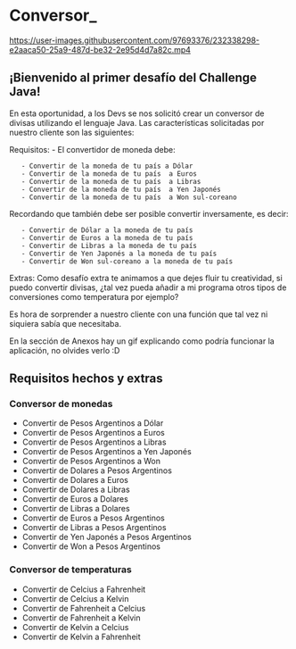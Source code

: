 # Conversor_

https://user-images.githubusercontent.com/97693376/232338298-e2aaca50-25a9-487d-be32-2e95d4d7a82c.mp4


<h2> ¡Bienvenido al primer desafío del Challenge Java! </h2>

<p> En esta oportunidad, a los Devs se nos solicitó crear un conversor de divisas utilizando el lenguaje Java. Las características solicitadas por nuestro cliente son las siguientes: </p>
<p>
Requisitos:
- El convertidor de moneda debe:

       - Convertir de la moneda de tu país a Dólar
       - Convertir de la moneda de tu país  a Euros
       - Convertir de la moneda de tu país  a Libras 
       - Convertir de la moneda de tu país  a Yen Japonés
       - Convertir de la moneda de tu país  a Won sul-coreano
       
Recordando que también debe ser posible convertir inversamente, es decir:

       - Convertir de Dólar a la moneda de tu país
       - Convertir de Euros a la moneda de tu país
       - Convertir de Libras a la moneda de tu país
       - Convertir de Yen Japonés a la moneda de tu país
       - Convertir de Won sul-coreano a la moneda de tu país
Extras:
Como desafío extra te animamos a que dejes fluir tu creatividad, si puedo convertir divisas, ¿tal vez pueda añadir a mi programa otros tipos de conversiones como temperatura por ejemplo?

Es hora de sorprender a nuestro cliente con una función que tal vez ni siquiera sabía que necesitaba.

En la sección de Anexos hay un gif explicando como podría funcionar la aplicación, no olvides verlo :D
</p>

<h2> Requisitos hechos y extras</h2>

<h3> Conversor de monedas </h3>
<ul>
       <li> Convertir de Pesos Argentinos a Dólar </li>
       <li> Convertir de Pesos Argentinos  a Euros </li>
       <li> Convertir de Pesos Argentinos  a Libras </li>
       <li> Convertir de Pesos Argentinos  a Yen Japonés </li>
       <li> Convertir de Pesos Argentinos  a Won </li>
       <li> Convertir de Dolares a Pesos Argentinos </li>
       <li> Convertir de Dolares a Euros </li>
       <li> Convertir de Dolares a Libras </li>
       <li> Convertir de Euros a Dolares </li>
       <li> Convertir de Libras a Dolares </li>
       <li> Convertir de Euros a Pesos Argentinos </li>
       <li> Convertir de Libras a Pesos Argentinos </li>
       <li> Convertir de Yen Japonés a Pesos Argentinos </li>
       <li> Convertir de Won  a Pesos Argentinos </li>
</ul>

<h3> Conversor de temperaturas </h3>

<ul> 
       <li> Convertir de Celcius a Fahrenheit </li>
       <li> Convertir de Celcius a Kelvin </li>
       <li> Convertir de Fahrenheit a Celcius </li>
       <li> Convertir de Fahrenheit a Kelvin </li>
       <li> Convertir de Kelvin a Celcius </li>
       <li> Convertir de Kelvin a Fahrenheit </li>
</ul>
